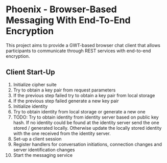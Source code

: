 # Phoenix - Browser-Based Messaging With End-To-End Encryption

This project aims to provide a GWT-based browser chat client that allows participants to communicate through REST services with end-to-end encryption. 

## Client Start-Up
1. Initialize cipher suite
 1. Try to obtain a key pair from request parameters
 2. If the previous step failed try to obtain a key pair from local storage
 3. If the previous step failed generate a new key pair
2. Initialize identity
 1. Try to obtain identity from local storage or generate a new one
 2. TODO: Try to obtain identity from identity server based on public key hash. If no identity could be found at the identity server send the one stored / generated locally. Otherwise update the locally stored identity with the one received from the identity server.
3. Set-up a client session
 1. Register handlers for conversation initiations, connection changes and server identification changes
 2. Start the messaging service 
